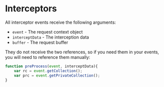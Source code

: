 # Interceptors

All interceptor events receive the following arguments:

* `event` - The request context object
* `interceptData` - The interception data
* `buffer` - The request buffer

They do not receive the two references, so if you need them in your events, you will need to reference them manually:

```javascript
function preProcess(event, interceptData){
    var rc = event.getCollection();
    var prc = event.getPrivateCollection();    
}
```

